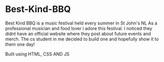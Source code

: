 # Best-Kind-BBQ

Best Kind BBQ is a music festival held every summer in St John's NL 
As a professional musician and food lover i adore this festival. 
I noticed they didnt have an official website where they post about future events and merch.
The cs student in me decided to build one and hopefully show it to them one day!

Built using HTML, CSS AND JS 

